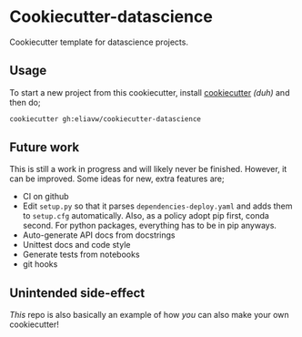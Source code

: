 Cookiecutter-datascience
========================

Cookiecutter template for datascience projects.

Usage
-----
To start a new project from this cookiecutter, install [cookiecutter](https://cookiecutter.readthedocs.io/en/latest/) _(duh)_ and then do;

```bash
cookiecutter gh:eliavw/cookiecutter-datascience
``` 

Future work
-----------

This is still a work in progress and will likely never be finished. However, it can be improved. Some ideas for new, extra features are;

- CI on github
- Edit `setup.py` so that it parses `dependencies-deploy.yaml` and adds them to `setup.cfg` automatically. Also, as a policy adopt pip first, conda second. For python packages, everything has to be in pip anyways.
- Auto-generate API docs from docstrings
- Unittest docs and code style
- Generate tests from notebooks
- git hooks

Unintended side-effect
----------------------

_This_ repo is also basically an example of how _you_ can also make your own cookiecutter!
